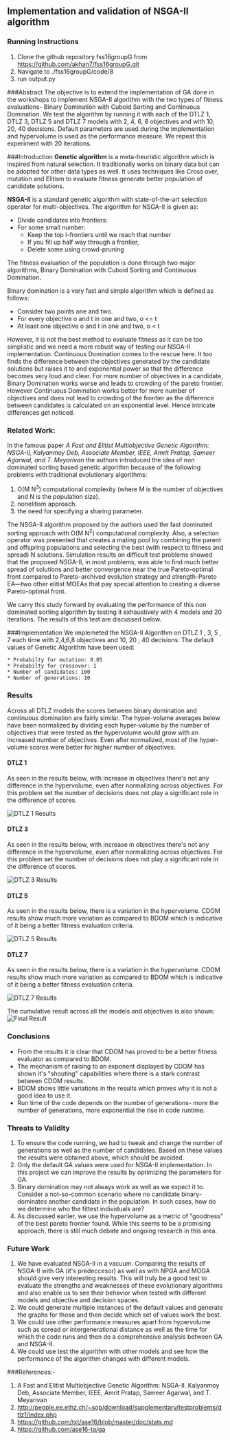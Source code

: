 ## Implementation and validation of NSGA-II algorithm

### Running Instructions 
  1. Clone the github repository fss16groupG from https://github.com/akhan7/fss16groupG.git
  2. Navigate to ./fss16groupG/code/8
  3. run output.py
 
###Abstract
The objective is to extend the implementation of GA done in the workshops to implement NSGA-II algorithm with the two types of fitness evaluations- Binary Domination with Cuboid Sorting and Continuous Domination. We test the algorithm by running it with each of the DTLZ 1, DTLZ 3, DTLZ 5 and DTLZ 7 models with 2, 4, 6, 8 objectives and with 10, 20, 40 decisions. Default parameters are used during the implementation and hypervolume is used as the performance measure. We repeat this experiment with 20 iterations.

###Introduction
**Genetic algorithm** is a meta-heuristic algorithm which is inspired from natural selection. It traditionally works on binary data but can be adopted for other data types as well. It uses techniques like Cross over, mutation and Elitism to evaluate fitness generate better population of candidate solutions.

**NSGA-II** is a standard genetic algorithm with state-of-the-art selection operator for multi-objectives. The algorithm for NSGA-II is given as:
  * Divide candidates into frontiers:
  * For some small number:
    * Keep the top i-frontiers until we reach that number
    * If you fill up half way through a frontier,
    * Delete some using crowd-pruning

The fitness evaluation of the population is done through two major algorithms, Binary Domination with Cuboid Sorting and Continuous Domination. 

Binary domination is a very fast and simple algorithm which is defined as follows:
  * Consider two points one and two.
  * For every objective o and t in one and two, o <= t
  * At least one objective o and t in one and two, o < t

However, it is not the best method to evaluate fitness as it can be too simplistic and we need a more robust way of testing our NSGA-II implementation. Continuous Domination comes to the rescue here. It too finds the difference between the objectives generated by the candidate solutions but raises it to and exponential power so that the difference becomes very loud and clear. For more number of objectives in a candidate, Binary Domination works worse and leads to crowding of the pareto frontier. However Continuous Domination works better for more number of objectives and does not lead to crowding of the frontier as the difference between candidates is calculated on an exponential level. Hence intricate differences get noticed.

### Related Work:
In the famous paper *A Fast and Elitist Multiobjective Genetic Algorithm: NSGA-II, Kalyanmoy Deb, Associate Member, IEEE, Amrit Pratap, Sameer Agarwal, and T. Meyarivan* the authors introduced the idea of non dominated sorting based genetic algorithm because of the following problems with traditional evolutionary algorithms:
  1.  O(M N<sup>3</sup>) computational complexity (where M is the number of objectives and N is the population size).
  2.  nonelitism approach.
  3.  the need for specifying a sharing parameter.

The NSGA-II algorithm proposed by the authors used the fast dominated sorting approach with O(M N<sup>2</sup>) computational complexity. Also, a selection operator was presented that creates a mating pool by combining the parent and offspring populations and selecting the best (with respect to fitness and spread) N solutions. Simulation results on difficult test problems showed that the proposed NSGA-II, in most problems, was able to find much better spread of solutions and better convergence near the true Pareto-optimal front compared to Pareto-archived evolution strategy and strength-Pareto EA—two other elitist MOEAs that pay special attention to creating a diverse Pareto-optimal front.

We carry this study forward by evaluating the performance of this non dominated sorting algorithm by testing it exhaustively with 4 models and 20 iterations. The results of this test are discussed below.


###Implementation 
  We implemeted the NSGA-II Algorithm on DTLZ 1 , 3, 5 , 7 each time with 2,4,6,8 objectives and 10, 20 , 40 decisions. 
  The default values of Genetic Algorithm have been used:

    * Probabilty for mutation: 0.05 
    * Probabilty for crossover: 1
    * Number of candidates: 100 
    * Number of generations: 10

### Results
  Across all DTLZ models the scores between binary domination and continuous domination are fairly similar. The hyper-volume averages below have been normalized by dividing each hyper-volume by the number of objectives that were tested as the hypervolume would grow with an increased number of objectives. Even after normalized, most of the hyper-volume scores were better for higher number of objectives.

#### DTLZ 1
As seen in the results below, with increase in objectives there's not any difference in the hypervolume, even after normalizing across objectives. For this problem set the number of decisions does not play a significant role in the difference of scores.

![DTLZ 1 Results](https://github.com/akhan7/fss16groupG/blob/master/code/8/image/r1.png)

#### DTLZ 3
As seen in the results below, with increase in objectives there's not any difference in the hypervolume, even after normalizing across objectives. For this problem set the number of decisions does not play a significant role in the difference of scores. 

![DTLZ 3 Results](https://github.com/akhan7/fss16groupG/blob/master/code/8/image/r2.png)

#### DTLZ 5
As seen in the results below, there is a variation in the hypervolume. CDOM results show much more variation as compared to BDOM which is indicative of it being a better fitness evaluation criteria.

![DTLZ 5 Results](https://github.com/akhan7/fss16groupG/blob/master/code/8/image/r3.png)

#### DTLZ 7
As seen in the results below, there is a variation in the hypervolume. CDOM results show much more variation as compared to BDOM which is indicative of it being a better fitness evaluation criteria.

![DTLZ 7 Results](https://github.com/akhan7/fss16groupG/blob/master/code/8/image/r4.png)

The cumulative result across all the models and objectives is also shown:
![Final Result](https://github.com/akhan7/fss16groupG/blob/master/code/8/image/results.png)

### Conclusions
* From the results it is clear that CDOM has proved to be a better fitness evaluator as compared to BDOM. 
* The mechanism of raising to an exponent displayed by CDOM has shown it's "shouting" capabilities where there is a stark contrast between CDOM results. 
* BDOM shows little variations in the results which proves why it is not a good idea to use it.
* Run time of the code depends on the number of generations- more the number of generations, more exponential the rise in code runtime.


### Threats to Validity 
 1. To ensure the code running, we had to tweak and change the number of generations as well as the number of candidates. Based on these values the results were obtained above, which should be avoided.
 2. Only the default GA values were used for NSGA-II implementation. In this project we can improve the results by optimizing the parameters for GA.
 3. Binary domination may not always work as well as we expect it to. Consider a not-so-common scenario where no candidate binary-dominates another candidate in the population. In such cases, how do we determine who the fittest individuals are?
 4. As discussed earlier, we use the hypervolume as a metric of "goodness" of the best pareto frontier found. While this seems to be a promising approach, there is still much debate and ongoing research in this area.


### Future Work
 1. We have evaluated NSGA-II in a vacuum. Comparing the results of NSGA-II with GA (it's predeccesor) as well as with NPGA and MOGA should give very interesting results. This will truly be a good test to evaluate the strengths and weaknesses of these evolutionary algorithms and also enable us to see their behavior when tested with different models and objective and decision spaces.
 2. We could generate multiple instances of the default values and generate the graphs for those and then decide which set of values work the best.
 3.  We could use other performance measures apart from hypervolume such as spread or intergenerational distance as well as the time for which the code runs and then do a comprehensive analysis between GA and NSGA-II.
 4.  We could use test the algorithm with other models and see how the performance of the algorithm changes with different models.


###References:-

 1. A Fast and Elitist Multiobjective Genetic Algorithm: NSGA-II. Kalyanmoy Deb, Associate Member, IEEE, Amrit Pratap, Sameer Agarwal, and T. Meyarivan
 2. http://people.ee.ethz.ch/~sop/download/supplementary/testproblems/dtlz1/index.php
 3. https://github.com/txt/ase16/blob/master/doc/stats.md
 4. https://github.com/ase16-ta/ga
